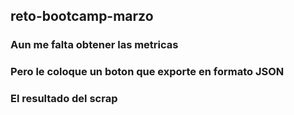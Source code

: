 ## reto-bootcamp-marzo

### Aun me falta obtener las metricas
### Pero le coloque un boton que exporte en formato JSON
### El resultado del scrap

